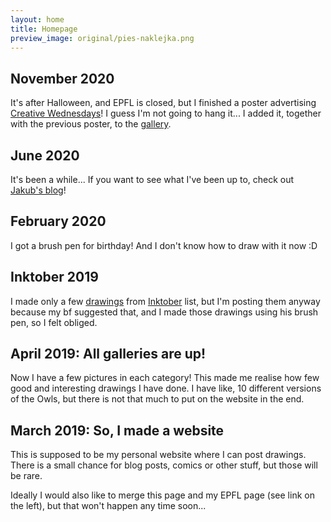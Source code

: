```yaml
---
layout: home
title: Homepage
preview_image: original/pies-naklejka.png
---
```


## November 2020
It's after Halloween, and EPFL is closed, but I finished a poster advertising 
[Creative Wednesdays](go.epfl.ch/creative-wednesdays)! I guess I'm not 
going to hang it... I added it, together with the previous poster, to the 
[gallery](digital.html).

## June 2020
It's been a while... If you want to see what I've been up to, check out [Jakub's 
blog](https://sygnowski.ml)! 

## February 2020
I got a brush pen for birthday! And I don't know how to draw with it now :D 

## Inktober 2019
I made only a few [drawings](inktober.html) from 
[Inktober](https://inktober.com/rules) list, but I'm posting them
anyway because my bf suggested that, and I made those drawings using his brush 
pen, so I felt obliged. 

## April 2019: All galleries are up!
Now I have a few pictures in each category! This made me realise how few good 
and interesting drawings I have done. I have like, 10 different versions of the 
Owls, but there is not that much to put on the website in the end.

## March 2019: So, I made a website

This is supposed to be my personal website where I can post drawings.
There is a small chance for blog posts, comics or other stuff, 
but those will be rare.

Ideally I would also like to merge this page and my EPFL page (see link on the 
left), but that won't happen any time soon...
